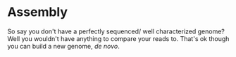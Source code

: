 # Assembly

So say you don't have a perfectly sequenced/ well characterized genome? Well you wouldn't have anything to compare your reads to. That's ok though you can build a new genome, *de novo*. 
